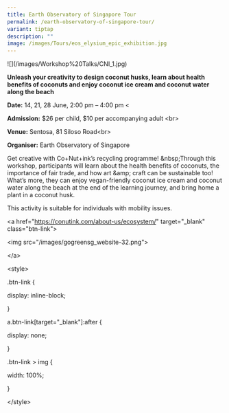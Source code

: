 ```yaml
---
title: Earth Observatory of Singapore Tour
permalink: /earth-observatory-of-singapore-tour/
variant: tiptap
description: ""
image: /images/Tours/eos_elysium_epic_exhibition.jpg
---
```

<p>![](/images/Workshop%20Talks/CNI_1.jpg)</p>
<p><strong>Unleash your creativity to design coconut husks, learn about health benefits of coconuts and enjoy coconut ice cream and coconut water along the beach</strong>
</p>
<p><strong>Date:</strong> 14, 21, 28 June, 2:00 pm – 4:00 pm&nbsp;&lt;</p>
<p><strong>Admission:</strong> $26 per child, $10 per accompanying adult &lt;br&gt;</p>
<p><strong>Venue:</strong> Sentosa, 81 Siloso Road&lt;br&gt;</p>
<p><strong>Organiser:</strong> Earth Observatory of Singapore</p>
<p>Get creative with Co+Nut+ink’s recycling programme! &amp;nbsp;Through
this workshop, participants will learn about the health benefits of coconuts,
the importance of fair trade, and how art &amp;amp; craft can be sustainable
too! What’s more, they can enjoy vegan-friendly coconut ice cream and coconut
water along the beach at the end of the learning journey, and bring home
a plant in a coconut husk.</p>
<p>This activity is suitable for individuals with mobility issues.</p>
<p>&lt;a href="<a href="https://conutink.com/about-us/ecosystem/" rel="noopener noreferrer nofollow" target="_blank">https://conutink.com/about-us/ecosystem/</a>"
target="_blank" class="btn-link"&gt;</p>
<p>&lt;img src="/images/gogreensg_website-32.png"&gt;</p>
<p>&lt;/a&gt;</p>
<p>&lt;style&gt;</p>
<p>.btn-link {</p>
<p>display: inline-block;</p>
<p>}</p>
<p>a.btn-link[target="_blank"]:after {</p>
<p>display: none;</p>
<p>}</p>
<p>.btn-link &gt; img {</p>
<p>width: 100%;</p>
<p>}</p>
<p>&lt;/style&gt;</p>